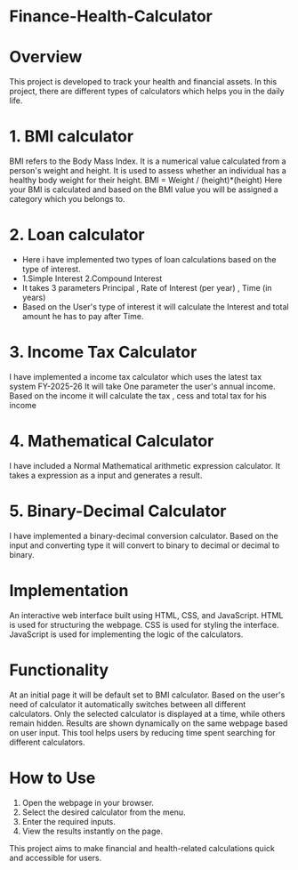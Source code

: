 ﻿# Finance-Health-Calculator
 
# Overview
This project is developed to track your health and financial assets.
In this project, there are different types of calculators which helps you in the daily life.

# 1. BMI calculator
BMI refers to the Body Mass Index. It is a numerical value calculated from a person's weight and height. 
It is used to assess whether an individual has a healthy body weight for their height.
BMI = Weight / (height)*(height)
Here your BMI is calculated and based on the BMI value you will be assigned a category which you belongs to.

# 2. Loan calculator
- Here i have implemented two types of loan calculations based on the type of interest.
- 1.Simple Interest 2.Compound Interest
- It takes 3 parameters Principal , Rate of Interest (per year) , Time (in years)
- Based on the User's type of interest it will calculate the Interest and total amount he has to pay after Time.

# 3. Income Tax Calculator
I have implemented a income tax calculator which uses the latest tax system FY-2025-26
It will take One parameter the user's annual income.
Based on the income it will calculate the tax , cess and total tax for his income

# 4. Mathematical Calculator
I have included a Normal Mathematical arithmetic expression calculator.
It takes a expression as a input and generates a result.

# 5. Binary-Decimal Calculator
I have implemented a binary-decimal conversion calculator.
Based on the input and converting type it will convert to binary to decimal or decimal to binary.

# Implementation
An interactive web interface built using HTML, CSS, and JavaScript.
HTML is used for structuring the webpage.
CSS is used for styling the interface.
JavaScript is used for implementing the logic of the calculators.

# Functionality
At an initial page it will be default set to BMI calculator.
Based on the user's need of calculator it automatically switches between all different calculators.
Only the selected calculator is displayed at a time, while others remain hidden.
Results are shown dynamically on the same webpage based on user input.
This tool helps users by reducing time spent searching for different calculators.

# How to Use
1. Open the webpage in your browser.
2. Select the desired calculator from the menu.
3. Enter the required inputs.
4. View the results instantly on the page.

This project aims to make financial and health-related calculations quick and accessible for users.
